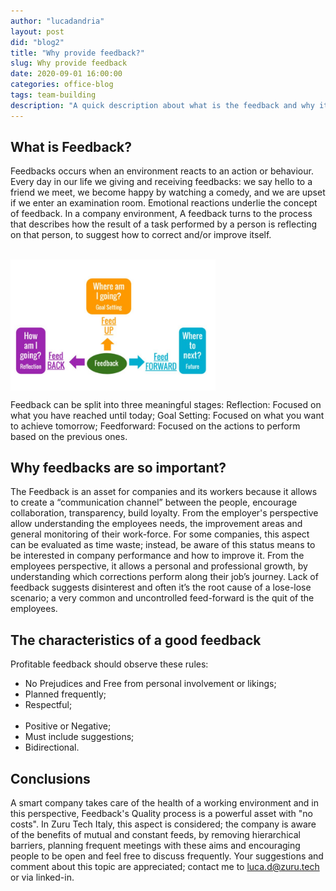 ```yaml
---
author: "lucadandria"
layout: post
did: "blog2"
title: "Why provide feedback?"
slug: Why provide feedback
date: 2020-09-01 16:00:00
categories: office-blog
tags: team-building
description: "A quick description about what is the feedback and why it's so important"
---
```


## What is Feedback?<br>
Feedbacks occurs when an environment reacts to an action or behaviour. Every day in our life we giving and receiving feedbacks: we say hello to a friend we meet, we become happy by watching a comedy, and we are upset if we enter an examination room. Emotional reactions underlie the concept of feedback.
In a company environment, A feedback turns to the process that describes how the result of a task performed by a person is reflecting on that person, to suggest how to correct and/or improve itself.

 <br> 
<a href="/images/Capture.JPG"><img class="blog-image" style="width: 65%" src="/images/Capture.JPG" align="center"> </a>
<br> 

Feedback can be split into three meaningful stages:
Reflection: Focused on what you have reached until today;
Goal Setting: Focused on what you want to achieve tomorrow;
Feedforward: Focused on the actions to perform based on the previous ones.
<br> 

## Why feedbacks are so important?<br> 
The Feedback is an asset for companies and its workers because it allows to create a “communication channel” between the people, encourage collaboration, transparency, build loyalty. From the employer's perspective allow understanding the employees needs, the improvement areas and general monitoring of their work-force. For some companies, this aspect can be evaluated as time waste; instead, be aware of this status means to be interested in company performance and how to improve it.
From the employees perspective, it allows a personal and professional growth, by understanding which corrections perform along their job’s journey. Lack of feedback suggests disinterest and often it’s the root cause of a lose-lose scenario; a very common and uncontrolled feed-forward is the quit of the employees.

## The characteristics of a good feedback<br> 

Profitable feedback should observe these rules:
- No Prejudices and Free from personal involvement or likings; <br>
- Planned frequently; <br>
- Respectful; <br><br>
- Positive or Negative; <br>
- Must include suggestions; <br>
- Bidirectional. <br>

## Conclusions

A smart company takes care of the health of a working environment and in this perspective, Feedback's Quality process is a powerful asset with "no costs".
In Zuru Tech Italy, this aspect is considered; the company is aware of the benefits of mutual and constant feeds, by removing hierarchical barriers, planning frequent meetings with these aims and encouraging people to be open and feel free to discuss frequently.
Your suggestions and comment about this topic are appreciated; contact me to luca.d@zuru.tech or via linked-in.

